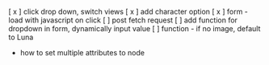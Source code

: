 [ x ] click drop down, switch views
[ x ] add character option
[ x ] form - load with javascript on click
[   ] post fetch request
[   ] add function for dropdown in form, dynamically input value
[   ] function - if no image, default to Luna

- how to set multiple attributes to node

